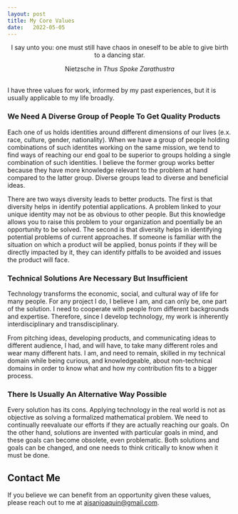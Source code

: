 ```yaml
---
layout: post
title: My Core Values
date:   2022-05-05
---
```


<p style="text-align: center;">I say unto you: one must still have chaos in oneself to be able to give birth to a dancing star.</p>
<p style="text-align: center;"> Nietzsche in <em> Thus Spoke Zarathustra </em> </p>
<br>
I have three values for work, informed by my past experiences, but it is usually applicable to my life broadly.
 
### We Need A Diverse Group of People To Get Quality Products
Each one of us holds identities around different dimensions of our lives (e.x. race, culture, gender, nationality). When we have a group of people holding combinations of such identites working on the same mission, we tend to find ways of reaching our end goal to be superior to groups holding a single combination of such identities. I believe the former group works better because they have more knowledge relevant to the problem at hand compared to the latter group. Diverse groups lead to diverse and beneficial ideas.

There are two ways diversity leads to better products. The first is that diversity helps in identify potential applications. A problem linked to your unique identity may not be as obvious to other people. But this knowledge allows you to raise this problem to your organization and poentially be an opportunity to be solved. The second is that diversity helps in identifying potential problems of current approaches. If someone is familiar with the situation on which a product will be applied, bonus points if they will be directly impacted by it, they can identify pitfalls to be avoided and issues the product will face.

### Technical Solutions Are Necessary But Insufficient
Technology transforms the economic, social, and cultural way of life for many people. For any project I do, I believe I am, and can only be, one part of the solution. I need to cooperate with people from different backgrounds and expertise.  Therefore, since I develop technology, my work is inherently interdisciplinary and transdisciplinary.

From pitching ideas, developing products, and communicating ideas to different audience, I had, and will have, to take many different roles and wear many different hats. I am, and need to remain, skilled in my technical domain while being curious, and knowledgeable, about non-technical domains in order to know what and how my contribution fits to a bigger process.

### There Is Usually An Alternative Way Possible
Every solution has its cons. Applying technology in the real world is not as objective as solving a formalized mathematical problem. We need to continually reevaluate our efforts if they are actually reaching our goals. On the other hand, solutions are invented with particular goals in mind, and these goals can become obsolete, even problematic. 
Both solutions and goals can be changed, and one needs to think critically to know when it must be done.

## Contact Me
If you believe we can benefit from an opportunity given these values, please reach out to me at [ajsanjoaquin@gmail.com](mailto:ajsanjoaquin@gmail.com).